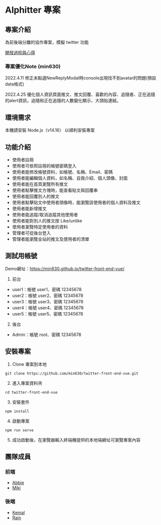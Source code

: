 # Alphitter 專案

## 專案介紹

為前後端分離的協作專案，模擬 twitter 功能

[開發過程與心得](https://medium.com/@miki-chiang/simple-twitter-%E5%8D%94%E4%BD%9C%E5%B0%88%E6%A1%88%E8%A8%98%E9%8C%84-611e29c2f6ad)

### 專案優化Note (min630)

2022.4.11 修正未點選NewReplyModal時console出現找不到avatar的問題(預設data格式)

2022.4.25 優化個人資訊頁面推文、推文回覆、喜歡的內容、追隨者、正在追隨的alert資訊，追隨和正在追隨的人數變化顯示、大頭貼連結。

## 環境需求

本機請安裝 Node.js（v14.16） 以順利安裝專案

## 功能介紹

- 使用者註冊
- 使用者可依照註冊的帳號密碼登入
- 使用者能修改帳號資料，如帳號、名稱、Email、密碼
- 使用者能編輯個人資料，如名稱、自我介紹、個人頭像、封面
- 使用者能在首頁瀏覽所有推文
- 使用者點擊推文方塊時，能查看貼文與回覆串
- 使用者能回覆別人的推文
- 使用者點擊貼文中使用者頭像時，能瀏覽該使用者的個人資料及推文
- 使用者能新增推文
- 使用者能追蹤/取消追蹤其他使用者
- 使用者能對別人的推文按 Like/unlike
- 使用者瀏覽特定使用者的資料
- 管理者可從後台登入
- 管理者能瀏覽全站的推文及使用者的清單

## 測試用帳號

Demo網址：https://min630.github.io/twitter-front-end-vue/

1. 前台
- user1：帳號 user1、密碼 12345678
- user2：帳號 user2、密碼 12345678
- user3：帳號 user3、密碼 12345678
- user4：帳號 user4、密碼 12345678
- user5：帳號 user5、密碼 12345678
2. 後台
- Admin：帳號 root、密碼 12345678

## 安裝專案

1. Clone 專案到本地

```
git clone https://github.com/min630/twitter-front-end-vue.git
```

2. 進入專案資料夾

```
cd twitter-front-end-vue
```

3. 安裝套件

```
npm install
```

4. 啟動專案

```
npm run serve
```

5. 成功啟動後，在瀏覽器輸入終端機提供的本地端網址可瀏覽專案內容

## 團隊成員

### 前端

- [Abbie](https://github.com/ywweng)
- [Miki](https://github.com/min630)

### 後端

- [Kemal](https://github.com/Kemal-Wuzhi)
- [Rain](https://github.com/lcy101u/)
